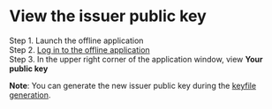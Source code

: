 # View the issuer public key

Step 1. Launch the offline application  
Step 2. [Log in to the offline application](https://cryptofund.software/resources/product-guide/end-users/offline-application/log-in-to-the-offline-application/)  
Step 3. In the upper right corner of the application window, view **Your public key**

**Note**: You can generate the new issuer public key during the [keyfile generation](https://cryptofund.software/resources/product-guide/end-users/offline-application/keyfile-generation/).

